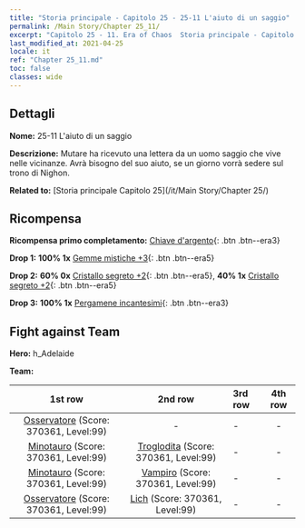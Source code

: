 ```yaml
---
title: "Storia principale - Capitolo 25 - 25-11 L'aiuto di un saggio"
permalink: /Main Story/Chapter 25_11/
excerpt: "Capitolo 25 - 11. Era of Chaos  Storia principale - Capitolo 25_11. 25-11 L'aiuto di un saggio"
last_modified_at: 2021-04-25
locale: it
ref: "Chapter 25_11.md"
toc: false
classes: wide
---
```


## Dettagli

 **Nome:** 25-11 L'aiuto di un saggio

 **Descrizione:** Mutare ha ricevuto una lettera da un uomo saggio che vive nelle vicinanze. Avrà bisogno del suo aiuto, se un giorno vorrà sedere sul trono di Nighon.

 **Related to:** [Storia principale Capitolo 25](/it/Main Story/Chapter 25/)

## Ricompensa

 **Ricompensa primo completamento:** [Chiave d'argento](/ItemsIT/con_693/){: .btn .btn--era3}

 **Drop 1:** **100% 1x** [Gemme mistiche +3](/ItemsIT/mat_86/){: .btn .btn--era5}

 **Drop 2:** **60% 0x** [Cristallo segreto +2](/ItemsIT/mat_80/){: .btn .btn--era5}, **40% 1x** [Cristallo segreto +2](/ItemsIT/mat_80/){: .btn .btn--era5}

 **Drop 3:** **100% 1x** [Pergamene incantesimi](/ItemsIT/con_694/){: .btn .btn--era3}


## Fight against Team
 **Hero:** h_Adelaide

 **Team:**


  | 1st row | 2nd row | 3rd row | 4th row |
  |:----:|:----:|:----|:----:|
  | [Osservatore](/it/units/Beholder/) (Score: 370361, Level:99)  | - | - | - |
  | [Minotauro](/it/units/Minotaur/) (Score: 370361, Level:99)  | [Troglodita](/it/units/Troglodyte/) (Score: 370361, Level:99)  | - | - |
  | [Minotauro](/it/units/Minotaur/) (Score: 370361, Level:99)  | [Vampiro](/it/units/Vampire/) (Score: 370361, Level:99)  | - | - |
  | [Osservatore](/it/units/Beholder/) (Score: 370361, Level:99)  | [Lich](/it/units/Lich/) (Score: 370361, Level:99)  | - | - |


